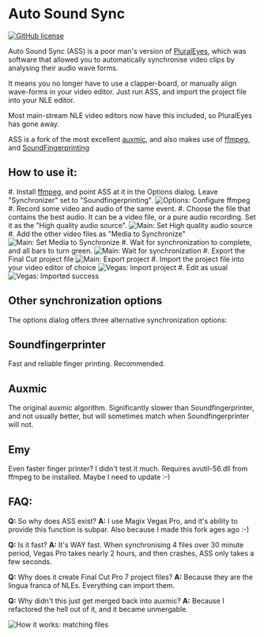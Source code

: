 # Auto Sound Sync
[![GitHub license](https://img.shields.io/github/license/osmanovv/auxmic)](https://github.com/osmanovv/auxmic/blob/master/LICENSE)

Auto Sound Sync (ASS) is a poor man's version of [PluralEyes](https://www.maxon.net/en/red-giant/pluraleyes), which was software that allowed you to automatically synchronise video clips by analysing their audio wave forms.

It means you no longer have to use a clapper-board, or manually align wave-forms in your video editor. Just run ASS, and import the project file into your NLE editor.

Most main-stream NLE video editors now have this included, so PluralEyes has gone away.

ASS is a fork of the most excellent [auxmic](https://github.com/osmanovv/auxmic), and also makes use of [ffmpeg](https://ffmpeg.org/), and [SoundFingerprinting](https://github.com/AddictedCS/soundfingerprinting)

## How to use it:

#. Install [ffmpeg](https://ffmpeg.org/), and point ASS at it in the Options dialog. Leave "Synchronizer" set to "Soundfingerprinting".
![Options: Configure ffmpeg](images/00-options.png?raw=true "Options: configure ffmpeg")
#. Record some video and audio of the same event.
#. Choose the file that contains the best audio. It can be a video file, or a pure audio recording. Set it as the "High quality audio source".
![Main: Set High quality audio source](images/01-set-high-quality.png?raw=true "Main: Set High quality audio source")
#. Add the other video files as "Media to Synchronize"
![Main: Set Media to Synchronize](images/02-set-media-to-sync.png?raw=true "Main: Set Media to Synchronize")
#. Wait for synchronization to complete, and all bars to turn green.
![Main: Wait for synchronization](images/03-wait-for-sync.png?raw=true "Main: Wait for synchronization")
#. Export the Final Cut project file
![Main: Export project](images/04-export-project.png?raw=true "Main: Export project")
#. Import the project file into your video editor of choice
![Vegas: Import project](images/05-import-project.png?raw=true "Vegas: Import project")
#. Edit as usual
![Vegas: Imported success](images/06-import-success.png?raw=true "Vegas: Imported success")

## Other synchronization options
The options dialog offers three alternative synchronization options:

## Soundfingerprinter
Fast and reliable finger printing. Recommended.

## Auxmic
The original auxmic algorithm. Significantly slower than Soundfingerprinter, and not usually better, but will sometimes match when Soundfingerprinter will not.

## Emy
Even faster finger printer? I didn't test it much. Requires avutil-56.dll from ffmpeg to be installed. Maybe I need to update :-)


## FAQ:

**Q:** So why does ASS exist? 
**A:** I use Magix Vegas Pro, and it's ability to provide this function is subpar. Also because I made this fork ages ago :-)

**Q:** Is it fast?
**A:** It's WAY fast. When synchronising 4 files over 30 minute period, Vegas Pro takes nearly 2 hours, and then crashes, ASS only takes a few seconds.

**Q:** Why does it create Final Cut Pro 7 project files?
**A:** Because they are the lingua franca of NLEs. Everything can import them.

**Q:** Why didn't this just get merged back into auxmic?
**A:** Because I refactored the hell out of it, and it became unmergable.



![How it works: matching files](images/sync.png?raw=true "How it works: matching files")

